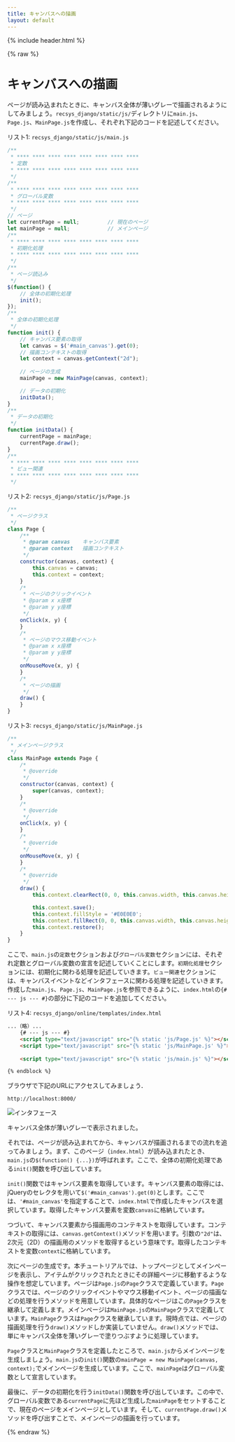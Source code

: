 ```yaml
---
title: キャンバスへの描画
layout: default
---
```


{% include header.html %}

{% raw %}

# キャンバスへの描画

ページが読み込まれたときに、キャンバス全体が薄いグレーで描画されるようにしてみましょう。`recsys_django/static/js/`ディレクトリに`main.js`、`Page.js`、`MainPage.js`を作成し、それぞれ下記のコードを記述してください。
 
リスト1: `recsys_django/static/js/main.js`
```js
/**
 * **** **** **** **** **** **** **** ****
 * 定数
 * **** **** **** **** **** **** **** ****
 */
/**
 * **** **** **** **** **** **** **** ****
 * グローバル変数
 * **** **** **** **** **** **** **** ****
 */
// ページ
let currentPage = null;         // 現在のページ
let mainPage = null;            // メインページ
/**
 * **** **** **** **** **** **** **** ****
 * 初期化処理
 * **** **** **** **** **** **** **** ****
 */
/**
 * ページ読込み
 */
$(function() {
    // 全体の初期化処理
    init();
});
/**
 * 全体の初期化処理
 */
function init() {
    // キャンバス要素の取得
    let canvas = $('#main_canvas').get(0);
    // 描画コンテキストの取得
    let context = canvas.getContext("2d");
    
    // ページの生成
    mainPage = new MainPage(canvas, context);

    // データの初期化
    initData();
}
/**
 * データの初期化
 */
function initData() {
    currentPage = mainPage;
    currentPage.draw();
}
/**
 * **** **** **** **** **** **** **** ****
 * ビュー関連
 * **** **** **** **** **** **** **** ****
 */
```

リスト2: `recsys_django/static/js/Page.js`
```js
/**
 * ページクラス
 */
class Page {
    /**
     * @param canvas    キャンバス要素
     * @param context   描画コンテキスト
     */
    constructor(canvas, context) {
        this.canvas = canvas;
        this.context = context;
    }
    /*
     * ページのクリックイベント
     * @param x x座標
     * @param y y座標
     */
    onClick(x, y) {
    }
    /*
     * ページのマウス移動イベント
     * @param x x座標
     * @param y y座標
     */
    onMouseMove(x, y) {
    }
    /*
     * ページの描画
     */
    draw() {
    }
}
```

リスト3: `recsys_django/static/js/MainPage.js`
```js
/**
 * メインページクラス
 */
class MainPage extends Page {
    /*
     * @override
     */
    constructor(canvas, context) {
        super(canvas, context);
    }
    /*
     * @override
     */
    onClick(x, y) {
    }
    /*
     * @override
     */
    onMouseMove(x, y) {
    }
    /*
     * @override
     */
    draw() {
        this.context.clearRect(0, 0, this.canvas.width, this.canvas.height);

        this.context.save();
        this.context.fillStyle = '#E0E0E0';
        this.context.fillRect(0, 0, this.canvas.width, this.canvas.height);
        this.context.restore();
    }
}
```

ここで、`main.js`の`定数`セクションおよび`グローバル変数`セクションには、それぞれ定数とグローバル変数の宣言を記述していくことにします。`初期化処理`セクションには、初期化に関わる処理を記述していきます。`ビュー関連`セクションには、キャンバスイベントなどインタフェースに関わる処理を記述していきます。作成した`main.js`、`Page.js`、`MainPage.js`を参照できるように、`index.html`の`{# --- js --- #}`の部分に下記のコードを追加してください。

リスト4: `recsys_django/online/templates/index.html`
```html
...（略）...
    {# --- js --- #}
    <script type="text/javascript" src="{% static 'js/Page.js' %}"></script>        <!-- 追加 -->
    <script type="text/javascript" src="{% static 'js/MainPage.js' %}"></script>    <!-- 追加 -->
    
    <script type="text/javascript" src="{% static 'js/main.js' %}"></script>        <!-- 追加 -->

{% endblock %}
```

ブラウザで下記のURLにアクセスしてみましょう．

`http://localhost:8000/`

![インタフェース](images/interface20.png)

キャンバス全体が薄いグレーで表示されました。

それでは、ページが読み込まれてから、キャンバスが描画されるまでの流れを追ってみましょう。まず、このページ（`index.html`）が読み込まれたとき、`main.js`の`$(function() {...})`が呼ばれます。ここで、全体の初期化処理である`init()`関数を呼び出しています。

`init()`関数ではキャンバス要素を取得しています。キャンバス要素の取得には、jQueryのセレクタを用いて`$('#main_canvas').get(0)`とします。ここでは、`'#main_canvas'`を指定することで、`index.html`で作成したキャンバスを選択しています。取得したキャンバス要素を変数`canvas`に格納しています。

つづいて、キャンバス要素から描画用のコンテキストを取得しています。コンテキストの取得には、`canvas.getContext()`メソッドを用います。引数の`"2d"`は、2次元（2D）の描画用のメソッドを取得するという意味です。取得したコンテキストを変数`context`に格納しています。

次にページの生成です。本チュートリアルでは、トップページとしてメインページを表示し、アイテムがクリックされたときにその詳細ページに移動するような操作を想定しています。ページは`Page.js`の`Page`クラスで定義しています。`Page`クラスでは、ページのクリックイベントやマウス移動イベント、ページの描画などの処理を行うメソッドを用意しています。具体的なページはこの`Page`クラスを継承して定義します。メインページは`MainPage.js`の`MainPage`クラスで定義しています。`MainPage`クラスは`Page`クラスを継承しています。現時点では、ページの描画処理を行う`draw()`メソッドしか実装していません。`draw()`メソッドでは、単にキャンバス全体を薄いグレーで塗りつぶすように処理しています。

`Page`クラスと`MainPage`クラスを定義したところで、`main.js`からメインページを生成しましょう。`main.js`の`init()`関数の`mainPage = new MainPage(canvas, context);`でメインページを生成しています。ここで、`mainPage`はグローバル変数として宣言しています。

最後に、データの初期化を行う`initData()`関数を呼び出しています。この中で、グローバル変数である`currentPage`に先ほど生成した`mainPage`をセットすることで、現在のページをメインページとしています。そして、`currentPage.draw()`メソッドを呼び出すことで、メインページの描画を行っています。

{% endraw %}
